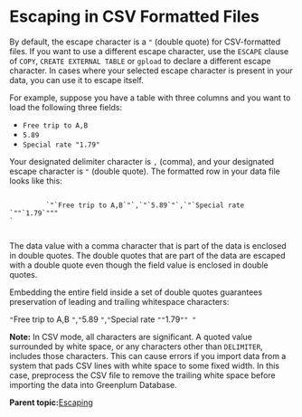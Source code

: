 # Escaping in CSV Formatted Files 

By default, the escape character is a `"` \(double quote\) for CSV-formatted files. If you want to use a different escape character, use the `ESCAPE` clause of `COPY`, `CREATE EXTERNAL TABLE` or `gpload` to declare a different escape character. In cases where your selected escape character is present in your data, you can use it to escape itself.

For example, suppose you have a table with three columns and you want to load the following three fields:

-   `Free trip to A,B`
-   `5.89`
-   `Special rate "1.79"`

Your designated delimiter character is `,` \(comma\), and your designated escape character is `"` \(double quote\). The formatted row in your data file looks like this:

```

         `"`Free trip to A,B`"`,`"`5.89`"`,`"`Special rate `""`1.79`"""
`
      
```

The data value with a comma character that is part of the data is enclosed in double quotes. The double quotes that are part of the data are escaped with a double quote even though the field value is enclosed in double quotes.

Embedding the entire field inside a set of double quotes guarantees preservation of leading and trailing whitespace characters:

`"`Free trip to A,B `"`,`"`5.89 `"`,`"`Special rate `""`1.79`"" "`

**Note:** In CSV mode, all characters are significant. A quoted value surrounded by white space, or any characters other than `DELIMITER`, includes those characters. This can cause errors if you import data from a system that pads CSV lines with white space to some fixed width. In this case, preprocess the CSV file to remove the trailing white space before importing the data into Greenplum Database.

**Parent topic:**[Escaping](../../load/topics/g-escaping.html)


